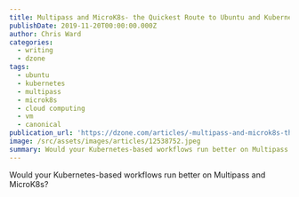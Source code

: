```yaml
---
title: Multipass and MicroK8s- the Quickest Route to Ubuntu and Kubernetes?
publishDate: 2019-11-20T00:00:00.000Z
author: Chris Ward
categories:
  - writing
  - dzone
tags:
  - ubuntu
  - kubernetes
  - multipass
  - microk8s
  - cloud computing
  - vm
  - canonical
publication_url: 'https://dzone.com/articles/-multipass-and-microk8s-the-quickest-route-to-ubun'
image: /src/assets/images/articles/12538752.jpeg
summary: Would your Kubernetes-based workflows run better on Multipass and MicroK8s?
---
```

Would your Kubernetes-based workflows run better on Multipass and MicroK8s?

